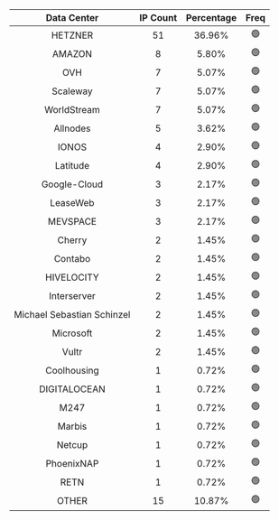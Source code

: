 | Data Center | IP Count | Percentage | Freq |
|:------------:|:--------:|:-----------:|:-----:|
| HETZNER | 51 | 36.96% | 🟢 |
| AMAZON | 8 | 5.80% | 🟢 |
| OVH | 7 | 5.07% | 🟢 |
| Scaleway | 7 | 5.07% | 🟢 |
| WorldStream | 7 | 5.07% | 🟢 |
| Allnodes | 5 | 3.62% | 🟢 |
| IONOS | 4 | 2.90% | 🟢 |
| Latitude | 4 | 2.90% | 🟢 |
| Google-Cloud | 3 | 2.17% | 🟢 |
| LeaseWeb | 3 | 2.17% | 🟢 |
| MEVSPACE | 3 | 2.17% | 🟢 |
| Cherry | 2 | 1.45% | 🟢 |
| Contabo | 2 | 1.45% | 🟢 |
| HIVELOCITY | 2 | 1.45% | 🟢 |
| Interserver | 2 | 1.45% | 🟢 |
| Michael Sebastian Schinzel | 2 | 1.45% | 🟢 |
| Microsoft | 2 | 1.45% | 🟢 |
| Vultr | 2 | 1.45% | 🟢 |
| Coolhousing | 1 | 0.72% | 🟢 |
| DIGITALOCEAN | 1 | 0.72% | 🟢 |
| M247 | 1 | 0.72% | 🟢 |
| Marbis | 1 | 0.72% | 🟢 |
| Netcup | 1 | 0.72% | 🟢 |
| PhoenixNAP | 1 | 0.72% | 🟢 |
| RETN | 1 | 0.72% | 🟢 |
| OTHER | 15 | 10.87% | 🟢 |